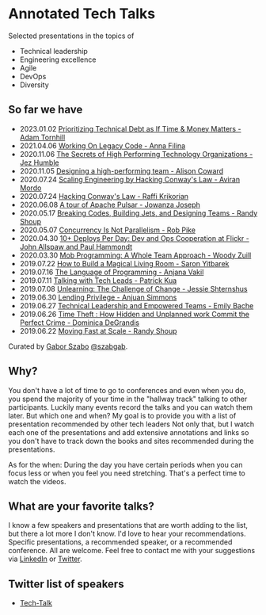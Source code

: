 # Annotated Tech Talks

Selected presentations in the topics of

* Technical leadership
* Engineering excellence
* Agile
* DevOps
* Diversity

## So far we have

* 2023.01.02 [Prioritizing Technical Debt as If Time & Money Matters - Adam Tornhill](prioritizing-technical-debt)
* 2021.04.06 [Working On Legacy Code - Anna Filina](working-on-legacy-code)
* 2020.11.06 [The Secrets of High Performing Technology Organizations - Jez Humble](the-secrets-of-high-performing-technology-organizations)
* 2020.11.05 [Designing a high-performing team - Alison Coward](designing-high-perfoming-team)
* 2020.07.24 [Scaling Engineering by Hacking Conway's Law - Aviran Mordo](scaling-engineering-by-backing-conways-law)
* 2020.07.24 [Hacking Conway's Law - Raffi Krikorian](hacking-conways-law-by-raffi-krikorian)
* 2020.06.08 [A tour of Apache Pulsar - Jowanza Joseph](a-tour-of-apache-pulsar)
* 2020.05.17 [Breaking Codes, Building Jets, and Designing Teams - Randy Shoup](breaking-codes-building-jets-and-designing-teams)
* 2020.05.07 [Concurrency Is Not Parallelism - Rob Pike](concurrency-is-not-parallelism)
* 2020.04.30 [10+ Deploys Per Day: Dev and Ops Cooperation at Flickr - John Allspaw and Paul Hammondt](ten-plus-deploys-per-day)
* 2020.03.30 [Mob Programming: A Whole Team Approach - Woody Zuill](mob-programming-a-whole-team-approach)
* 2019.07.22 [How to Build a Magical Living Room - Saron Yitbarek](how-to-build-a-magical-living-room)
* 2019.07.16 [The Language of Programming - Anjana Vakil](the-language-of-programming)
* 2019.07.11 [Talking with Tech Leads - Patrick Kua](talking-with-tech-leads)
* 2019.07.08 [Unlearning: The Challenge of Change - Jessie Shternshus](unlearning-the-challenge-of-change)
* 2019.06.30 [Lending Privilege - Anjuan Simmons](lending-privilege)
* 2019.06.27 [Technical Leadership and Empowered Teams - Emily Bache](technical-leadership-and-empowered-teams)
* 2019.06.26 [Time Theft : How Hidden and Unplanned work Commit the Perfect Crime - Dominica DeGrandis](time-theft)
* 2019.06.22 [Moving Fast at Scale - Randy Shoup](moving-fast-at-scale)

Curated by [Gabor Szabo](https://www.linkedin.com/in/szabgab) [@szabgab](https://twitter.com/szabgab).

## Why?

You don't have a lot of time to go to conferences and even when you do, you spend the majority of your time in the
"hallway track" talking to other participants. Luckily many events record the talks and you can watch them later.
But which one and when? My goal is to provide you with a list of presentation recommended by other tech leaders
Not only that, but I watch each one of the presentations and add extensive annotations and links so you don't
have to track down the books and sites recommended during the presentations.

As for the when: During the day you have certain periods when you can focus less or when you feel you need
stretching. That's a perfect time to watch the videos.


## What are your favorite talks?

I know a few speakers and presentations that are worth adding to the list, but there a lot more I don't know.
I'd love to hear your recommendations. Specific presentations, a recommended speaker, or a recommended conference.
All are welcome. Feel free to contact me with your suggestions via [LinkedIn](https://www.linkedin.com/in/szabgab) or [Twitter](https://twitter.com/szabgab).


## Twitter list of speakers

* [Tech-Talk](https://twitter.com/szabgab/lists/tech-talks)
